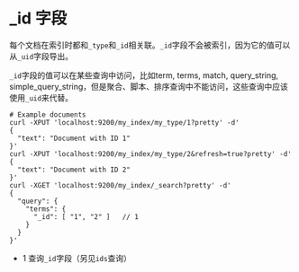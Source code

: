 # _id 字段

每个文档在索引时都和`_type`和`_id`相关联。`_id`字段不会被索引，因为它的值可以从`_uid`字段导出。

`_id`字段的值可以在某些查询中访问，比如term, terms, match, query_string, simple_query_string，但是聚合、脚本、排序查询中不能访问，这些查询中应该使用`_uid`来代替。

```
# Example documents
curl -XPUT 'localhost:9200/my_index/my_type/1?pretty' -d'
{
  "text": "Document with ID 1"
}'
curl -XPUT 'localhost:9200/my_index/my_type/2&refresh=true?pretty' -d'
{
  "text": "Document with ID 2"
}'
curl -XGET 'localhost:9200/my_index/_search?pretty' -d'
{
  "query": {
    "terms": {
      "_id": [ "1", "2" ] 	// 1
    }
  }
}'
```

- 1 查询`_id`字段（另见`ids`查询）
